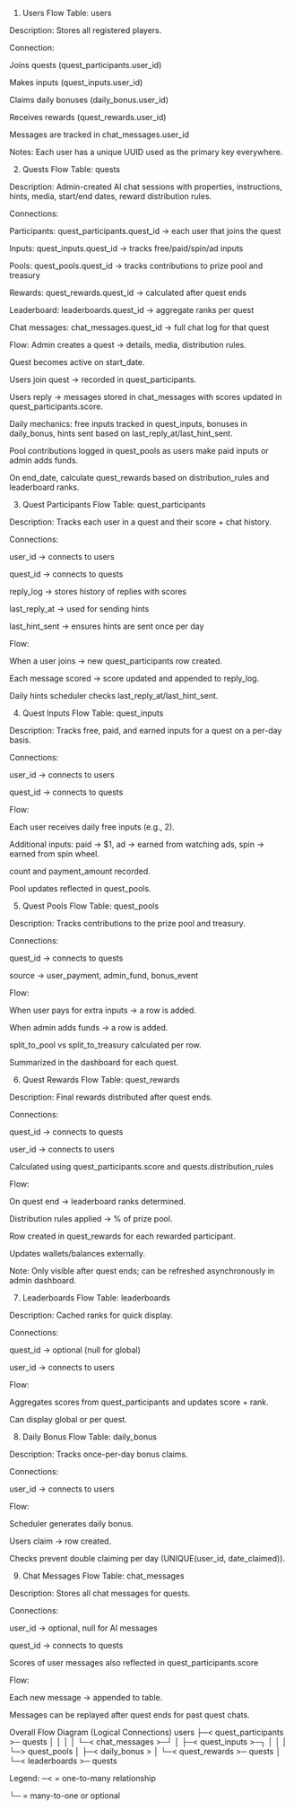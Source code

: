 1. Users Flow
Table: users


Description: Stores all registered players.


Connection:


Joins quests (quest_participants.user_id)


Makes inputs (quest_inputs.user_id)


Claims daily bonuses (daily_bonus.user_id)


Receives rewards (quest_rewards.user_id)


Messages are tracked in chat_messages.user_id


Notes: Each user has a unique UUID used as the primary key everywhere.



2. Quests Flow
Table: quests


Description: Admin-created AI chat sessions with properties, instructions, hints, media, start/end dates, reward distribution rules.


Connections:


Participants: quest_participants.quest_id → each user that joins the quest


Inputs: quest_inputs.quest_id → tracks free/paid/spin/ad inputs


Pools: quest_pools.quest_id → tracks contributions to prize pool and treasury


Rewards: quest_rewards.quest_id → calculated after quest ends


Leaderboard: leaderboards.quest_id → aggregate ranks per quest


Chat messages: chat_messages.quest_id → full chat log for that quest


Flow:
Admin creates a quest → details, media, distribution rules.


Quest becomes active on start_date.


Users join quest → recorded in quest_participants.


Users reply → messages stored in chat_messages with scores updated in quest_participants.score.


Daily mechanics: free inputs tracked in quest_inputs, bonuses in daily_bonus, hints sent based on last_reply_at/last_hint_sent.


Pool contributions logged in quest_pools as users make paid inputs or admin adds funds.


On end_date, calculate quest_rewards based on distribution_rules and leaderboard ranks.



3. Quest Participants Flow
Table: quest_participants


Description: Tracks each user in a quest and their score + chat history.


Connections:


user_id → connects to users


quest_id → connects to quests


reply_log → stores history of replies with scores


last_reply_at → used for sending hints


last_hint_sent → ensures hints are sent once per day


Flow:


When a user joins → new quest_participants row created.


Each message scored → score updated and appended to reply_log.


Daily hints scheduler checks last_reply_at/last_hint_sent.



4. Quest Inputs Flow
Table: quest_inputs


Description: Tracks free, paid, and earned inputs for a quest on a per-day basis.


Connections:


user_id → connects to users


quest_id → connects to quests


Flow:


Each user receives daily free inputs (e.g., 2).


Additional inputs: paid → $1, ad → earned from watching ads, spin → earned from spin wheel.


count and payment_amount recorded.


Pool updates reflected in quest_pools.



5. Quest Pools Flow
Table: quest_pools


Description: Tracks contributions to the prize pool and treasury.


Connections:


quest_id → connects to quests


source → user_payment, admin_fund, bonus_event


Flow:


When user pays for extra inputs → a row is added.


When admin adds funds → a row is added.


split_to_pool vs split_to_treasury calculated per row.


Summarized in the dashboard for each quest.



6. Quest Rewards Flow
Table: quest_rewards


Description: Final rewards distributed after quest ends.


Connections:


quest_id → connects to quests


user_id → connects to users


Calculated using quest_participants.score and quests.distribution_rules


Flow:


On quest end → leaderboard ranks determined.


Distribution rules applied → % of prize pool.


Row created in quest_rewards for each rewarded participant.


Updates wallets/balances externally.


Note: Only visible after quest ends; can be refreshed asynchronously in admin dashboard.



7. Leaderboards Flow
Table: leaderboards


Description: Cached ranks for quick display.


Connections:


quest_id → optional (null for global)


user_id → connects to users


Flow:


Aggregates scores from quest_participants and updates score + rank.


Can display global or per quest.



8. Daily Bonus Flow
Table: daily_bonus


Description: Tracks once-per-day bonus claims.


Connections:


user_id → connects to users


Flow:


Scheduler generates daily bonus.


Users claim → row created.


Checks prevent double claiming per day (UNIQUE(user_id, date_claimed)).



9. Chat Messages Flow
Table: chat_messages


Description: Stores all chat messages for quests.


Connections:


user_id → optional, null for AI messages


quest_id → connects to quests


Scores of user messages also reflected in quest_participants.score


Flow:


Each new message → appended to table.


Messages can be replayed after quest ends for past quest chats.



Overall Flow Diagram (Logical Connections)
users
 ├─< quest_participants >─ quests
 │        │                   │
 │        └─< chat_messages >─┘
 │
 ├─< quest_inputs >─┐
 │                  │
 │                  └─> quest_pools
 │
 ├─< daily_bonus >
 │
 └─< quest_rewards >─ quests
          │
          └─< leaderboards >─ quests

Legend:
─< = one-to-many relationship


└─ = many-to-one or optional

